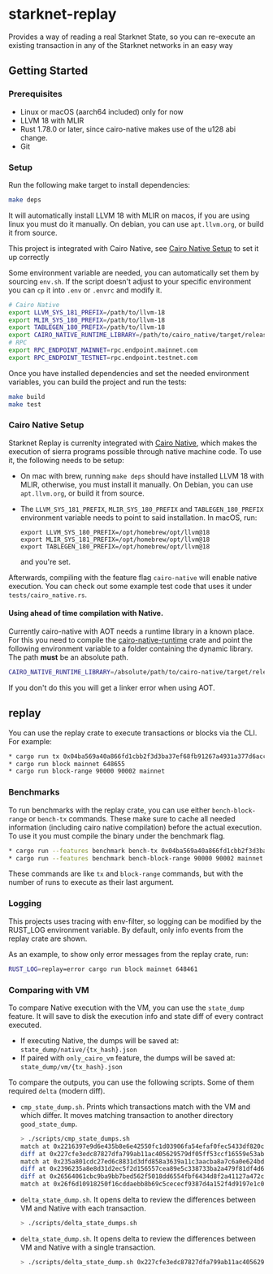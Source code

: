 # starknet-replay
Provides a way of reading a real Starknet State, so you can re-execute an existing transaction in any of the Starknet networks in an easy way

## Getting Started

### Prerequisites

- Linux or macOS (aarch64 included) only for now
- LLVM 18 with MLIR
- Rust 1.78.0 or later, since cairo-native makes use of the u128 abi change.
- Git

### Setup

Run the following make target to install dependencies:
```bash
make deps
```
It will automatically install LLVM 18 with MLIR on macos, if you are using linux you must do it manually. On debian, you can use `apt.llvm.org`, or build it from source.

This project is integrated with Cairo Native, see [Cairo Native Setup](#cairo-native-setup) to set it up correctly

Some environment variable are needed, you can automatically set them by sourcing `env.sh`. If the script doesn't adjust to your specific environment you can `cp` it into `.env` or `.envrc` and modify it.
```bash
# Cairo Native
export LLVM_SYS_181_PREFIX=/path/to/llvm-18
export MLIR_SYS_180_PREFIX=/path/to/llvm-18
export TABLEGEN_180_PREFIX=/path/to/llvm-18
export CAIRO_NATIVE_RUNTIME_LIBRARY=/path/to/cairo_native/target/release/libcairo_native_runtime.a
# RPC
export RPC_ENDPOINT_MAINNET=rpc.endpoint.mainnet.com
export RPC_ENDPOINT_TESTNET=rpc.endpoint.testnet.com
```

Once you have installed dependencies and set the needed environment variables, you can build the project and run the tests:
```bash
make build
make test
```

### Cairo Native Setup

Starknet Replay is currenlty integrated with [Cairo Native](https://github.com/lambdaclass/cairo_native), which makes the execution of sierra programs possible through native machine code. To use it, the following needs to be setup:

- On mac with brew, running `make deps` should have installed LLVM 18 with MLIR, otherwise, you must install it manually. On Debian, you can use `apt.llvm.org`, or build it from source.

- The `LLVM_SYS_181_PREFIX`, `MLIR_SYS_180_PREFIX` and `TABLEGEN_180_PREFIX` environment variable needs to point to said installation. In macOS, run:
  ```
  export LLVM_SYS_180_PREFIX=/opt/homebrew/opt/llvm@18
  export MLIR_SYS_181_PREFIX=/opt/homebrew/opt/llvm@18
  export TABLEGEN_180_PREFIX=/opt/homebrew/opt/llvm@18
  ```
  and you're set.

Afterwards, compiling with the feature flag `cairo-native` will enable native execution. You can check out some example test code that uses it under `tests/cairo_native.rs`.

#### Using ahead of time compilation with Native.

Currently cairo-native with AOT needs a runtime library in a known place. For this you need to compile the [cairo-native-runtime](https://github.com/lambdaclass/cairo_native/tree/main/runtime) crate and point the following environment variable to a folder containing the dynamic library. The path **must** be an absolute path.

```bash
CAIRO_NATIVE_RUNTIME_LIBRARY=/absolute/path/to/cairo-native/target/release/libcairo_native_runtime.a
```

If you don't do this you will get a linker error when using AOT.

## replay
You can use the replay crate to execute transactions or blocks via the CLI. For example:

```bash
* cargo run tx 0x04ba569a40a866fd1cbb2f3d3ba37ef68fb91267a4931a377d6acc6e5a854f9a mainnet 648461
* cargo run block mainnet 648655
* cargo run block-range 90000 90002 mainnet
```

### Benchmarks

To run benchmarks with the replay crate, you can use either `bench-block-range` or `bench-tx` commands. These make sure to cache all needed information (including cairo native compilation) before the actual execution. To use it you must compile the binary under the benchmark flag.

```bash
* cargo run --features benchmark bench-tx 0x04ba569a40a866fd1cbb2f3d3ba37ef68fb91267a4931a377d6acc6e5a854f9a mainnet 648461 1
* cargo run --features benchmark bench-block-range 90000 90002 mainnet 1
```

These commands are like `tx` and `block-range` commands, but with the number of runs to execute as their last argument.

### Logging

This projects uses tracing with env-filter, so logging can be modified by the RUST_LOG environment variable. By default, only info events from the replay crate are shown.

As an example, to show only error messages from the replay crate, run:
```bash
RUST_LOG=replay=error cargo run block mainnet 648461
```

### Comparing with VM

To compare Native execution with the VM, you can use the `state_dump` feature. It will save to disk the execution info and state diff of every contract executed.
- If executing Native, the dumps will be saved at: `state_dump/native/{tx_hash}.json`
- If paired with `only_cairo_vm` feature, the dumps will be saved at: `state_dump/vm/{tx_hash}.json`

To compare the outputs, you can use the following scripts. Some of them required `delta` (modern diff).
- `cmp_state_dump.sh`. Prints which transactions match with the VM and which differ. It moves matching transaction to another directory `good_state_dump`.
   ```bash
   > ./scripts/cmp_state_dumps.sh
   match at 0x2216397e9d6e435b8e6e42550fc1d03906fa54efaf0fec5433df820c0abf03e.json
   diff at 0x227cfe3edc87827dfa799ab11ac405629579df05ff53ccf16559e53abbf929.json
   match at 0x235a801cdc27ed6c8831d3dfd858a3639a11c3aacba8a7c6a0e624bdbdd90c8.json
   diff at 0x2396235a8e8d31d2ec5f2d156557cea89e5c338733ba2a479f81df4d68c5e14.json
   diff at 0x26564061cbc9ba9bb7bed562f5018dd6554fbf6434d8f2a41127a472c1b4553.json
   match at 0x26f6d10918250f16cddaebb8b69c5cececf9387d4a152f4d9197e1c03c40626.json
   ```
- `delta_state_dump.sh`. It opens delta to review the differences between VM and Native with each transaction.
   ```bash
   > ./scripts/delta_state_dumps.sh
   ```
- `delta_state_dump.sh`. It opens delta to review the differences between VM and Native with a single transaction.
   ```bash
   > ./scripts/delta_state_dump.sh 0x227cfe3edc87827dfa799ab11ac405629579df05ff53ccf16559e53abbf929.json
   ```
